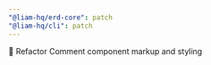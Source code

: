 ```yaml
---
"@liam-hq/erd-core": patch
"@liam-hq/cli": patch
---
```


💄 Refactor Comment component markup and styling
